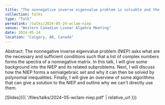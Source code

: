 ```yaml
---
title: "The nonnegative inverse eigenvalue problem is solvable and the algorithm to solve it exists. So why is the problem unsolved?"
collection: talks
type: "Talk"
permalink: /talks/2024-05-24-wclam-niep
venue: "Western Canadian Linear Algebra Meeting"
date: 2024-05-24
location: "Calgary, AB, Canada"
---
```


Abstract: The nonnegative inverse eigenvalue problem (NIEP) asks what are the necessary and sufficient conditions such that a list of complex numbers forms the spectra of a nonnegative matrix. In this talk, I will give some background into the NIEP and its related subproblems. Next, I will discuss how the NIEP forms a semialgebraic set and why it can then be solved by polynomial inequalities. Finally, I will give an overview of some algorithms that can give a solution to the NIEP and outline why we can't directly use them. 

[Slides]({{ '/files/talks/2024-05-wclam-niep.pdf' | relative_url }})